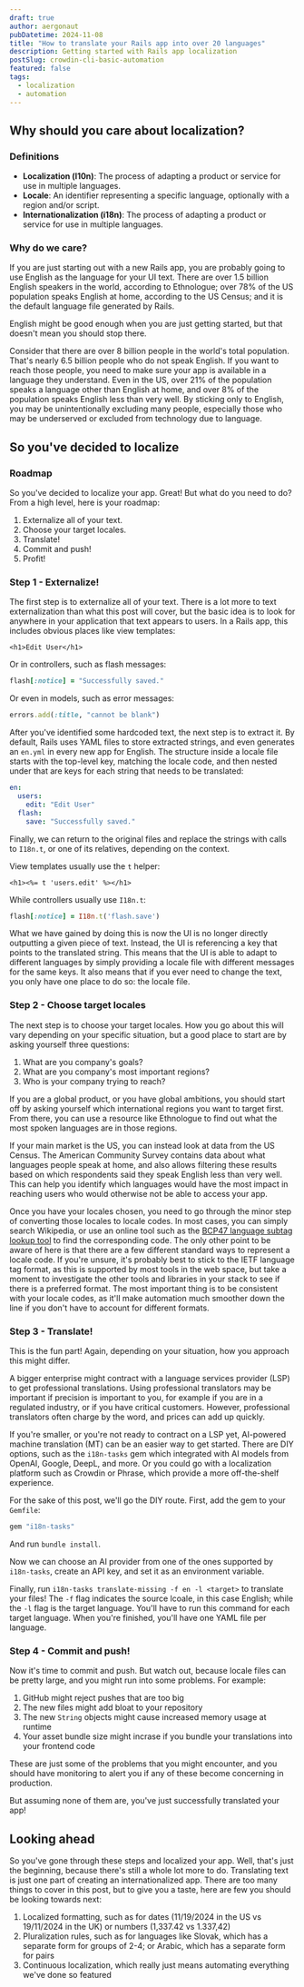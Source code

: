 ```yaml
---
draft: true
author: aergonaut
pubDatetime: 2024-11-08
title: "How to translate your Rails app into over 20 languages"
description: Getting started with Rails app localization
postSlug: crowdin-cli-basic-automation
featured: false
tags:
  - localization
  - automation
---
```


## Why should you care about localization?

### Definitions

- **Localization (l10n)**: The process of adapting a product or service for use in multiple languages.
- **Locale**: An identifier representing a specific language, optionally with a region and/or script.
- **Internationalization (i18n)**: The process of adapting a product or service for use in multiple languages.

### Why do we care?

If you are just starting out with a new Rails app, you are probably going to use English as the language for your UI text. There are over 1.5 billion English speakers in the world, according to Ethnologue; over 78% of the US population speaks English at home, according to the US Census; and it is the default language file generated by Rails.

English might be good enough when you are just getting started, but that doesn't mean you should stop there.

Consider that there are over 8 billion people in the world's total population. That's nearly 6.5 billion people who do not speak English. If you want to reach those people, you need to make sure your app is available in a language they understand. Even in the US, over 21% of the population speaks a language other than English at home, and over 8% of the population speaks English less than very well. By sticking only to English, you may be unintentionally excluding many people, especially those who may be underserved or excluded from technology due to language.

## So you've decided to localize

### Roadmap

So you've decided to localize your app. Great! But what do you need to do? From a high level, here is your roadmap:

1. Externalize all of your text.
2. Choose your target locales.
3. Translate!
4. Commit and push!
5. Profit!

### Step 1 - Externalize!

The first step is to externalize all of your text. There is a lot more to text externalization than what this post will cover, but the basic idea is to look for anywhere in your application that text appears to users. In a Rails app, this includes obvious places like view templates:

```erb
<h1>Edit User</h1>
```

Or in controllers, such as flash messages:

```rb
flash[:notice] = "Successfully saved."
```

Or even in models, such as error messages:

```rb
errors.add(:title, "cannot be blank")
```

After you've identified some hardcoded text, the next step is to extract it. By default, Rails uses YAML files to store extracted strings, and even generates an `en.yml` in every new app for English. The structure inside a locale file starts with the top-level key, matching the locale code, and then nested under that are keys for each string that needs to be translated:

```yaml
en:
  users:
    edit: "Edit User"
  flash:
    save: "Successfully saved."
```

Finally, we can return to the original files and replace the strings with calls to `I18n.t`, or one of its relatives, depending on the context.

View templates usually use the `t` helper:

```erb
<h1><%= t 'users.edit' %></h1>
```

While controllers usually use `I18n.t`:

```rb
flash[:notice] = I18n.t('flash.save')
```

What we have gained by doing this is now the UI is no longer directly outputting a given piece of text. Instead, the UI is referencing a key that points to the translated string. This means that the UI is able to adapt to different languages by simply providing a locale file with different messages for the same keys. It also means that if you ever need to change the text, you only have one place to do so: the locale file.

### Step 2 - Choose target locales

The next step is to choose your target locales. How you go about this will vary depending on your specific situation, but a good place to start are by asking yourself three questions:

1. What are you company's goals?
2. What are you company's most important regions?
3. Who is your company trying to reach?

If you are a global product, or you have global ambitions, you should start off by asking yourself which international regions you want to target first. From there, you can use a resource like Ethnologue to find out what the most spoken languages are in those regions.

If your main market is the US, you can instead look at data from the US Census. The American Community Survey contains data about what languages people speak at home, and also allows filtering these results based on which respondents said they speak English less than very well. This can help you identify which languages would have the most impact in reaching users who would otherwise not be able to access your app.

Once you have your locales chosen, you need to go through the minor step of converting those locales to locale codes. In most cases, you can simply search Wikipedia, or use an online tool such as the [BCP47 language subtag lookup tool](https://r12a.github.io/app-subtags/index.html) to find the corresponding code. The only other point to be aware of here is that there are a few different standard ways to represent a locale code. If you're unsure, it's probably best to stick to the IETF language tag format, as this is supported by most tools in the web space, but take a moment to investigate the other tools and libraries in your stack to see if there is a preferred format. The most important thing is to be consistent with your locale codes, as it'll make automation much smoother down the line if you don't have to account for different formats.

### Step 3 - Translate!

This is the fun part! Again, depending on your situation, how you approach this might differ.

A bigger enterprise might contract with a language services provider (LSP) to get professional translations. Using professional translators may be important if precision is important to you, for example if you are in a regulated industry, or if you have critical customers. However, professional translators often charge by the word, and prices can add up quickly.

If you're smaller, or you're not ready to contract on a LSP yet, AI-powered machine translation (MT) can be an easier way to get started. There are DIY options, such as the `i18n-tasks` gem which integrated with AI models from OpenAI, Google, DeepL, and more. Or you could go with a localization platform such as Crowdin or Phrase, which provide a more off-the-shelf experience.

For the sake of this post, we'll go the DIY route. First, add the gem to your `Gemfile`:

```rb
gem "i18n-tasks"
```

And run `bundle install`.

Now we can choose an AI provider from one of the ones supported by `i18n-tasks`, create an API key, and set it as an environment variable.

Finally, run `i18n-tasks translate-missing -f en -l <target>` to translate your files! The `-f` flag indicates the source lcoale, in this case English; while the `-l` flag is the target language. You'll have to run this command for each target language. When you're finished, you'll have one YAML file per language.

### Step 4 - Commit and push!

Now it's time to commit and push. But watch out, because locale files can be pretty large, and you might run into some problems. For example:

1. GitHub might reject pushes that are too big
2. The new files might add bloat to your repository
3. The new `String` objects might cause increased memory usage at runtime
4. Your asset bundle size might incrase if you bundle your translations into your frontend code

These are just some of the problems that you might encounter, and you should have monitoring to alert you if any of these become concerning in production.

But assuming none of them are, you've just successfully translated your app!

## Looking ahead

So you've gone through these steps and localized your app. Well, that's just the beginning, because there's still a whole lot more to do. Translating text is just one part of creating an internationalized app. There are too many things to cover in this post, but to give you a taste, here are few you should be looking towards next:

1. Localized formatting, such as for dates (11/19/2024 in the US vs 19/11/2024 in the UK) or numbers (1,337.42 vs 1.337,42)
2. Pluralization rules, such as for languages like Slovak, which has a separate form for groups of 2-4; or Arabic, which has a separate form for pairs
3. Continuous localization, which really just means automating everything we've done so featured
